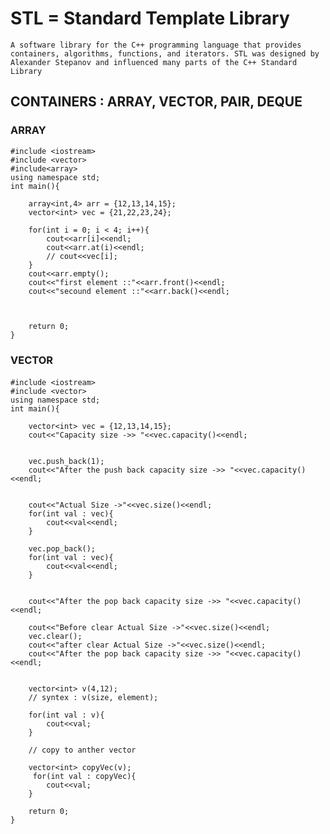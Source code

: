 # STL = Standard Template Library

`A software library for the C++ programming language that provides containers, algorithms, functions, and iterators. STL was designed by Alexander Stepanov and influenced many parts of the C++ Standard Library`


## CONTAINERS : ARRAY, VECTOR, PAIR, DEQUE




### ARRAY

```
#include <iostream>
#include <vector>
#include<array>
using namespace std;
int main(){

    array<int,4> arr = {12,13,14,15};
    vector<int> vec = {21,22,23,24};

    for(int i = 0; i < 4; i++){
        cout<<arr[i]<<endl;
        cout<<arr.at(i)<<endl;
        // cout<<vec[i];
    }
    cout<<arr.empty();
    cout<<"first element ::"<<arr.front()<<endl;
    cout<<"secound element ::"<<arr.back()<<endl;

    

    return 0;
}

```

### VECTOR 

#### 

```
#include <iostream>
#include <vector>
using namespace std;
int main(){

    vector<int> vec = {12,13,14,15};
    cout<<"Capacity size ->> "<<vec.capacity()<<endl;
    

    vec.push_back(1);
    cout<<"After the push back capacity size ->> "<<vec.capacity()<<endl;


    cout<<"Actual Size ->"<<vec.size()<<endl;
    for(int val : vec){
        cout<<val<<endl;
    }

    vec.pop_back();
    for(int val : vec){
        cout<<val<<endl;
    }


    cout<<"After the pop back capacity size ->> "<<vec.capacity()<<endl;

    cout<<"Before clear Actual Size ->"<<vec.size()<<endl;
    vec.clear();
    cout<<"after clear Actual Size ->"<<vec.size()<<endl;
    cout<<"After the pop back capacity size ->> "<<vec.capacity()<<endl;


    vector<int> v(4,12);
    // syntex : v(size, element);

    for(int val : v){
        cout<<val;
    }

    // copy to anther vector

    vector<int> copyVec(v);
     for(int val : copyVec){
        cout<<val;
    }
    
    return 0;
}
```



